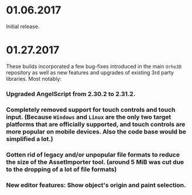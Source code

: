 # 01.06.2017 
Initial release. 

# 01.27.2017 
These builds incorporated a few bug-fixes introduced in the main `Urho3D` repository as well as new features and upgrades of existing 3rd party libraries. Most notably: 
### Upgraded AngelScript from 2.30.2 to 2.31.2. 
### Completely removed support for touch controls and touch input. (Because `Windows` and `Linux` are the only two target platforms that are officially supported, and touch controls are more popular on mobile devices. Also the code base would be simplified a lot.) 
### Gotten rid of legacy and/or unpopular file formats to reduce the size of the AssetImporter tool. (around 5 MiB was cut due to the dropping of a lot of file formats) 
### New editor features: Show object's origin and paint selection. 
